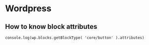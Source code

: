 # Wordpress

## How to know block attributes

```javascrip
console.log(wp.blocks.getBlockType( 'core/button' ).attributes)
```
